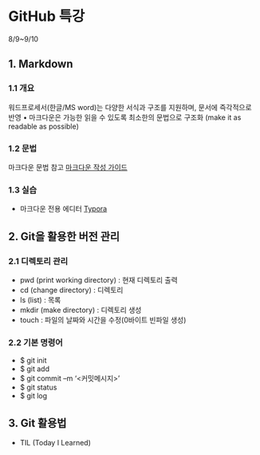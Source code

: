 # GitHub 특강

8/9~9/10

## 1. Markdown

### 1.1 개요

워드프로세서(한글/MS word)는 다양한 서식과 구조를 지원하며, 문서에 즉각적으로 반영 • 마크다운은 가능한 읽을 수 있도록 최소한의 문법으로 구조화 (make it as readable as possible)

### 1.2 문법

마크다운 문법 참고 [마크다운 작성 가이드](https://www.markdownguide.org/cheat-sheet/)

### 1.3 실습

- 마크다운 전용 에디터 [Typora](https://typora.io/)

## 2. Git을 활용한 버전 관리

### 2.1 디렉토리 관리

- pwd (print working directory) : 현재 디렉토리 출력
- cd (change directory) : 디렉토리
- ls (list) : 목록
- mkdir (make directory) : 디렉토리 생성
- touch : 파일의 날짜와 시간을 수정(0바이트 빈파일 생성)

### 2.2 기본 명령어

- $ git init
- $ git add 
- $ git commit –m ‘<커밋메시지>’
- $ git status
- $ git log



## 3. Git 활용법

- TIL (Today I Learned)